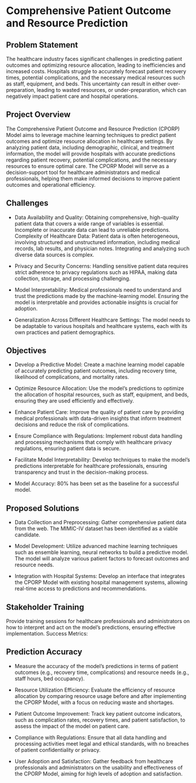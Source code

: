 
# Comprehensive Patient Outcome and Resource Prediction

## Problem Statement
The healthcare industry faces significant challenges in predicting patient outcomes and optimizing resource allocation, leading to inefficiencies and increased costs. Hospitals struggle to accurately forecast patient recovery times, potential complications, and the necessary medical resources such as staff, equipment, and beds. This uncertainty can result in either over-preparation, leading to wasted resources, or under-preparation, which can negatively impact patient care and hospital operations.

## Project Overview
The Comprehensive Patient Outcome and Resource Prediction (CPORP) Model aims to leverage machine learning techniques to predict patient outcomes and optimize resource allocation in healthcare settings. By analyzing patient data, including demographic, clinical, and treatment information, the model will provide hospitals with accurate predictions regarding patient recovery, potential complications, and the necessary resources to ensure optimal care. The CPORP Model will serve as a decision-support tool for healthcare administrators and medical professionals, helping them make informed decisions to improve patient outcomes and operational efficiency.

## Challenges
- Data Availability and Quality: Obtaining comprehensive, high-quality patient data that covers a wide range of variables is essential. Incomplete or inaccurate data can lead to unreliable predictions.
Complexity of Healthcare Data: Patient data is often heterogeneous, involving structured and unstructured information, including medical records, lab results, and physician notes. Integrating and analyzing such diverse data sources is complex.

- Privacy and Security Concerns: Handling sensitive patient data requires strict adherence to privacy regulations such as HIPAA, making data collection, storage, and processing challenging.

- Model Interpretability: Medical professionals need to understand and trust the predictions made by the machine-learning model. Ensuring the model is interpretable and provides actionable insights is crucial for adoption.

- Generalization Across Different Healthcare Settings: The model needs to be adaptable to various hospitals and healthcare systems, each with its own practices and patient demographics.

## Objectives
- Develop a Predictive Model: Create a machine learning model capable of accurately predicting patient outcomes, including recovery time, likelihood of complications, and mortality rates.

- Optimize Resource Allocation: Use the model’s predictions to optimize the allocation of hospital resources, such as staff, equipment, and beds, ensuring they are used efficiently and effectively.

- Enhance Patient Care: Improve the quality of patient care by providing medical professionals with data-driven insights that inform treatment decisions and reduce the risk of complications.

- Ensure Compliance with Regulations: Implement robust data handling and processing mechanisms that comply with healthcare privacy regulations, ensuring patient data is secure.

- Facilitate Model Interpretability: Develop techniques to make the model’s predictions interpretable for healthcare professionals, ensuring transparency and trust in the decision-making process.

- Model Accuracy: 80% has been set as the baseline for a successful model.

## Proposed Solutions
- Data Collection and Preprocessing: Gather comprehensive patient data from the web. The MIMIC-IV dataset has been identified as a viable candidate.

- Model Development: Utilize advanced machine learning techniques such as ensemble learning, neural networks to build a predictive model. The model will analyze various patient factors to forecast outcomes and resource needs.

- Integration with Hospital Systems: Develop an interface that integrates the CPORP Model with existing hospital management systems, allowing real-time access to predictions and recommendations.

## Stakeholder Training
Provide training sessions for healthcare professionals and administrators on how to interpret and act on the model’s predictions, ensuring effective implementation.
Success Metrics:

## Prediction Accuracy
- Measure the accuracy of the model’s predictions in terms of patient outcomes (e.g., recovery time, complications) and resource needs (e.g., staff hours, bed occupancy).

- Resource Utilization Efficiency: Evaluate the efficiency of resource allocation by comparing resource usage before and after implementing the CPORP Model, with a focus on reducing waste and shortages.

- Patient Outcome Improvement: Track key patient outcome indicators, such as complication rates, recovery times, and patient satisfaction, to assess the impact of the model on patient care.

- Compliance with Regulations: Ensure that all data handling and processing activities meet legal and ethical standards, with no breaches of patient confidentiality or privacy.

- User Adoption and Satisfaction: Gather feedback from healthcare professionals and administrators on the usability and effectiveness of the CPORP Model, aiming for high levels of adoption and satisfaction.
